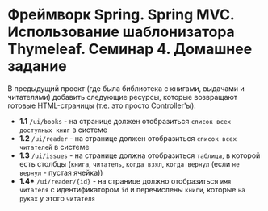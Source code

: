 # Фреймворк Spring. Spring MVC. Использование шаблонизатора Thymeleaf. Семинар 4. Домашнее задание

В предыдущий проект (где была библиотека с книгами, выдачами и читателями) добавить следующие ресурсы, которые возвращают готовые HTML-страницы (т.е. это просто Controller'ы):
- __1.1__ `/ui/books` - на странице должен отобразиться `список всех доступных книг` в системе
- __1.2__ `/ui/reader` - на странице должен отобразиться `список всех читателей` в системе
- __1.3__ `/ui/issues` - на странице должна отобразиться `таблица`, в которой есть столбцы (`книга`, `читатель`, `когда взял`, `когда вернул` (если `не вернул` - пустая ячейка))
- __1.4*__ `/ui/reader/{id}` - на странице должно отобразиться `имя читателя` с идентификатором `id` и перечислены `книги`, которые `на руках` у этого `читателя`

